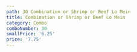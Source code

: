 ```yaml
---
path: 30 Combination or Shrimp or Beef Lo Mein
title: Combination or Shrimp or Beef Lo Mein
category: Combo
comboNumber: 30
smallPrice: '6.25'
price: '7.75'
---
```



